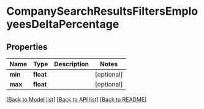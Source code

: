 # CompanySearchResultsFiltersEmployeesDeltaPercentage

## Properties
Name | Type | Description | Notes
------------ | ------------- | ------------- | -------------
**min** | **float** |  | [optional] 
**max** | **float** |  | [optional] 

[[Back to Model list]](../README.md#documentation-for-models) [[Back to API list]](../README.md#documentation-for-api-endpoints) [[Back to README]](../README.md)



